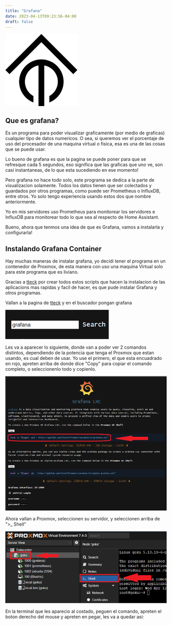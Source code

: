 ```yaml
---
title: "Grafana"
date: 2023-04-13T09:23:56-04:00
draft: false
---
```


![Grafana](https://github.com/cheloautomation/documentacion/blob/main/content/tasmota/images/tasmota.png)

## Que es grafana?

Es un programa para poder visualizar graficamente (por medio de graficas) cualquier tipo de datos numericos. O sea, si queremos ver el porcentaje de uso del procesador de una maquina virtual o fisica, esa es una de las cosas que se puede usar.

Lo bueno de grafana es que la pagina se puede poner para que se refresque cada 5 segundos, eso significa que las graficas que uno ve, son casi instantaneas, de lo que esta sucediendo en ese momento!

Pero grafana no hace todo solo, este programa se dedica a la parte de visualizacion solamente. Todos los datos tienen que ser colectados y guardados por otros programas, como puede ser Prometheus o InfluxDB, entre otros. Yo solo tengo experiencia usando estos dos que nombre anteriormente. 

Yo en mis servidores uso Prometheus para monitorear los servidores e InfluxDB para monitorear todo lo que sea al respecto de Home Assistant.

Bueno, ahora que tenmos una idea de que es Grafana, vamos a instalarla y configurarla!

## Instalando Grafana Container

Hay muchas maneras de instalar grafana, yo decidi tener el programa en un contenedor de Proxmox, de esta manera con uso una maquina Virtual solo para este programa que es liviano.

Gracias a [tteck](https://tteck.github.io/Proxmox/) por crear todos estos scripts que hacen la instalacion de las aplicacions mas rapidas y facil de hacer, es que pude instalar Grafana y otros programas.

Vallan a la pagina de [tteck](https://tteck.github.io/Proxmox/) y en el buscador pongan grafana

![buscador](./images/search.png)

Les va a aparecer lo siguiente, donde van a poder ver 2 comandos distintos, dependiendo de la potencia que tenga el Proxmox que estan usando, es cual deben de usar. Yo use el primero, el que esta encuadrado en rojo, apreten arriba de donde dice "Copy" para copiar el comando completo, o seleccionenlo todo y copienlo.

![grafana_commandas](./images/grafana_command.png)

Ahora vallan a Proxmox, seleccionen su servidor, y seleccionen arriba de ">_ Shell"

![proxmox](./images/proxmox.png)

En la terminal que les aparecio al costado, peguen el comando, apreten el boton derecho del mouse y apreten en pegar, les va a quedar asi:

